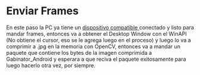 # Enviar Frames

En este paso la PC ya tiene un [dispositivo compatible ](obtener-dispositivos.md)conectado y listo para mandar frames, entonces va a obtener el Desktop Window con el WinAPI (No obtiene el cursor, eso se le agrega luego en el proceso) y luego lo va a comprimir a .jpg en la memoria con OpenCV, entonces va a mandar un paquete que contiene los bytes de la imagen comprimida a Gabinator\_Android y esperara a que reciva el paquete exitosamente para luego hacerlo otra vez, por siempre.
